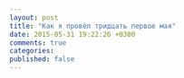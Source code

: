 ```yaml
---
layout: post
title: "Как я провёл тридцать первое мая"
date: 2015-05-31 19:22:26 +0300
comments: true
categories: 
published: false
---
```

